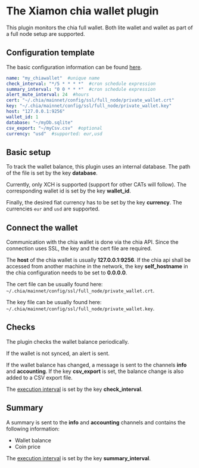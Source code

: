 # The Xiamon chia wallet plugin

This plugin monitors the chia full wallet. Both lite wallet and wallet as part of a full node setup are supported.

## **Configuration template**

The basic configuration information can be found [here](../config_basics.md).

```yaml
name: "my_chiawallet"  #unique name
check_interval: "*/5 * * * *"  #cron schedule expression
summary_interval: "0 0 * * *"  #cron schedule expression
alert_mute_interval: 24  #hours
cert: "~/.chia/mainnet/config/ssl/full_node/private_wallet.crt"
key: "~/.chia/mainnet/config/ssl/full_node/private_wallet.key"
host: "127.0.0.1:9256"
wallet_id: 1
database: "~/myDb.sqlite"
csv_export: "~/myCsv.csv"  #optional
currency: "usd"  #supported: eur,usd
```

## **Basic setup**

To track the wallet balance, this plugin uses an internal database. The path of the file is set by the key **database**.

Currently, only XCH is supported (support for other CATs will follow). The corresponding wallet id is set by the key **wallet_id**.

Finally, the desired fiat currency has to be set by the key **currency**. The currencies `eur` and `usd` are supported.

## **Connect the wallet**

Communication with the chia wallet is done via the chia API. Since the connection uses SSL, the key and the cert file are required.

The **host** of the chia wallet is usually **127.0.0.1:9256**. If the chia api shall be accessed from another machine in the network, the key **self_hostname** in the chia configuration needs to be set to **0.0.0.0**.

The cert file can be usually found here: `~/.chia/mainnet/config/ssl/full_node/private_wallet.crt`.

The key file can be usually found here: `~/.chia/mainnet/config/ssl/full_node/private_wallet.key`.

## **Checks**

The plugin checks the wallet balance periodically. 

If the wallet is not synced, an alert is sent.

If the wallet balance has changed, a message is sent to the channels **info** and **accounting**. If the key **csv_export** is set, the balance change is also added to a CSV export file.

The [execution interval](../config_basics.md) is set by the key **check_interval**.

## **Summary**

A summary is sent to the **info** and **accounting** channels and contains the following information:

- Wallet balance
- Coin price

The [execution interval](../config_basics.md) is set by the key **summary_interval**.

